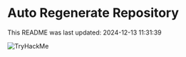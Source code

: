 # Auto Regenerate Repository

This README was last updated: 2024-12-13 11:31:39

 ![TryHackMe](https://tryhackme.com/badge/533634)
